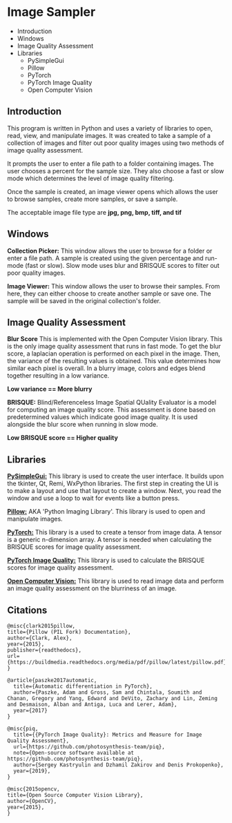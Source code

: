 ﻿# Image Sampler

- Introduction
- Windows
- Image Quality Assessment
- Libraries
	- PySimpleGui
	- Pillow
	- PyTorch
	- PyTorch Image Quality
	- Open Computer Vision

## Introduction
This program is written in Python and uses a variety of libraries to open, read, view, and manipulate images.  It was created to take a sample of a collection of images and filter out poor quality images using two methods of image quality assessment.

It prompts the user to enter a file path to a folder containing images.  The user chooses a percent for the sample size.  They also choose a fast or slow mode which determines the level of image quality filtering.

Once the sample is created, an image viewer opens which allows the user to browse samples, create more samples, or save a sample.

The acceptable image file type are **jpg, png, bmp, tiff, and tif**

## Windows
**Collection Picker:**  This window allows the user to browse for a folder or enter a file path.  A sample is created using the given percentage and run-mode (fast or slow).  Slow mode uses blur and BRISQUE scores to filter out poor quality images.

**Image Viewer:**  This window allows the user to browse their samples.  From here, they can either choose to create another sample or save one.  The sample will be saved in the original collection's folder.

## Image Quality Assessment
**Blur Score**  This is implemented with the Open Computer Vision library.  This is the only image quality assessment that runs in fast mode.  To get the blur score, a laplacian operation is performed on each pixel in the image.  Then, the variance of the resulting values is obtained.  This value determines how similar each pixel is overall.  In a blurry image, colors and edges blend together resulting in a low variance.

**Low variance == More blurry**

**BRISQUE:**  Blind/Referenceless Image Spatial QUality Evaluator is a model for computing an image quality score.  This assessment is done based on predetermined values which indicate good image quality.  It is used alongside the blur score when running in slow mode.

**Low BRISQUE score == Higher quality**

## Libraries
**[PySimpleGui:](https://www.pysimplegui.org/en/latest/)**  This library is used to create the user interface.  It builds upon the tkinter, Qt, Remi, WxPython libraries.  The first step in creating the UI is to make a layout and use that layout to create a window.  Next, you read the window and use a loop to wait for events like a button press.

**[Pillow:](https://python-pillow.org/)**  AKA 'Python Imaging Library'.  This library is used to open and manipulate images.

**[PyTorch:](https://pytorch.org/docs/stable/index.html)**  This library is a used to create a tensor from image data.  A tensor is a generic n-dimension array.  A tensor is needed when calculating the BRISQUE scores for image quality assessment.


**[PyTorch Image Quality:](https://piq.readthedocs.io/en/latest/)**  This library is used to calculate the BRISQUE scores for image quality assessment.

**[Open Computer Vision:](https://docs.opencv.org/4.x/d6/d00/tutorial_py_root.html)**  This library is used to read image data and perform an image quality assessment on the blurriness of an image.

## Citations
```
@misc{clark2015pillow,  
title={Pillow (PIL Fork) Documentation},  
author={Clark, Alex},  
year={2015},  
publisher={readthedocs},  
url={https://buildmedia.readthedocs.org/media/pdf/pillow/latest/pillow.pdf}  
}

@article{paszke2017automatic,
  title={Automatic differentiation in PyTorch},
  author={Paszke, Adam and Gross, Sam and Chintala, Soumith and Chanan, Gregory and Yang, Edward and DeVito, Zachary and Lin, Zeming and Desmaison, Alban and Antiga, Luca and Lerer, Adam},
  year={2017}
}

@misc{piq,
  title={{PyTorch Image Quality}: Metrics and Measure for Image Quality Assessment},
  url={https://github.com/photosynthesis-team/piq},
  note={Open-source software available at https://github.com/photosynthesis-team/piq},
  author={Sergey Kastryulin and Dzhamil Zakirov and Denis Prokopenko},
  year={2019},
}

@misc{2015opencv,  
title={Open Source Computer Vision Library},  
author={OpenCV},  
year={2015},  
}
```
